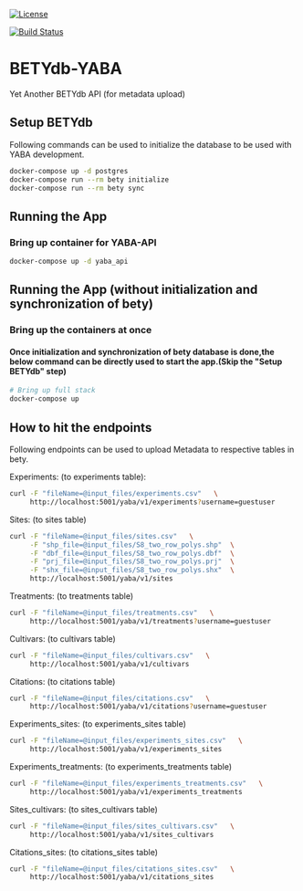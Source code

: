 [![License](https://img.shields.io/badge/License-BSD%203--Clause-blue.svg)](https://opensource.org/licenses/BSD-3-Clause)

[![Build Status](https://travis-ci.org/saurabh1969/BETYdb-YABA.svg?branch=api)](https://travis-ci.org/saurabh1969/BETYdb-YABA)



# BETYdb-YABA
Yet Another BETYdb API (for metadata upload)


## Setup BETYdb

Following commands can be used to initialize the database to be used 
with YABA development.

```bash
docker-compose up -d postgres
docker-compose run --rm bety initialize
docker-compose run --rm bety sync
```


## Running the App

### Bring up container for YABA-API

```sh
docker-compose up -d yaba_api
```

## Running the App (without initialization and synchronization of bety)

### Bring up the containers at once

#### Once initialization and synchronization of bety database is done,the below command can be directly used to start the app.(Skip the "Setup BETYdb" step) 
```sh
# Bring up full stack
docker-compose up
```


## How to hit the endpoints

Following endpoints can be used to upload Metadata to respective tables in bety.

Experiments: (to experiments table):

```sh
curl -F "fileName=@input_files/experiments.csv"   \
     http://localhost:5001/yaba/v1/experiments?username=guestuser
```

Sites: (to sites table)

```sh
curl -F "fileName=@input_files/sites.csv"   \
     -F "shp_file=@input_files/S8_two_row_polys.shp"  \
     -F "dbf_file=@input_files/S8_two_row_polys.dbf"  \
     -F "prj_file=@input_files/S8_two_row_polys.prj"  \
     -F "shx_file=@input_files/S8_two_row_polys.shx"  \
     http://localhost:5001/yaba/v1/sites
```

Treatments: (to treatments table)

```sh
curl -F "fileName=@input_files/treatments.csv"   \
     http://localhost:5001/yaba/v1/treatments?username=guestuser
```

Cultivars: (to cultivars table)

```sh
curl -F "fileName=@input_files/cultivars.csv"   \
     http://localhost:5001/yaba/v1/cultivars
```


Citations: (to citations table)

```sh
curl -F "fileName=@input_files/citations.csv"   \
     http://localhost:5001/yaba/v1/citations?username=guestuser
```

Experiments_sites: (to experiments_sites table)

```sh
curl -F "fileName=@input_files/experiments_sites.csv"   \
     http://localhost:5001/yaba/v1/experiments_sites
```
Experiments_treatments: (to experiments_treatments table)

```sh
curl -F "fileName=@input_files/experiments_treatments.csv"   \
     http://localhost:5001/yaba/v1/experiments_treatments
```

Sites_cultivars: (to sites_cultivars table)

```sh
curl -F "fileName=@input_files/sites_cultivars.csv"   \
     http://localhost:5001/yaba/v1/sites_cultivars
```

Citations_sites: (to citations_sites table)
 
```sh
curl -F "fileName=@input_files/citations_sites.csv"   \
     http://localhost:5001/yaba/v1/citations_sites
```

